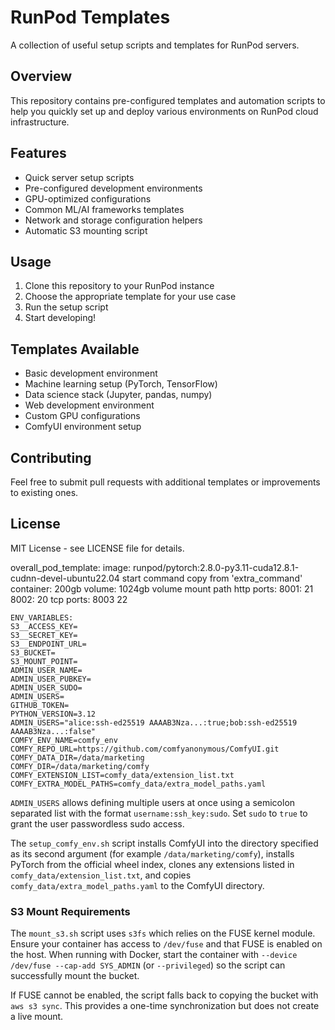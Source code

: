 # RunPod Templates

A collection of useful setup scripts and templates for RunPod servers.

## Overview

This repository contains pre-configured templates and automation scripts to help you quickly set up and deploy various environments on RunPod cloud infrastructure.

## Features

- Quick server setup scripts
- Pre-configured development environments
- GPU-optimized configurations
- Common ML/AI frameworks templates
- Network and storage configuration helpers
- Automatic S3 mounting script

## Usage

1. Clone this repository to your RunPod instance
2. Choose the appropriate template for your use case
3. Run the setup script
4. Start developing!

## Templates Available

- Basic development environment
- Machine learning setup (PyTorch, TensorFlow)
- Data science stack (Jupyter, pandas, numpy)
- Web development environment
- Custom GPU configurations
- ComfyUI environment setup

## Contributing

Feel free to submit pull requests with additional templates or improvements to existing ones.

## License

MIT License - see LICENSE file for details.

overall_pod_template:
image: runpod/pytorch:2.8.0-py3.11-cuda12.8.1-cudnn-devel-ubuntu22.04
start command copy from 'extra_command'
container: 200gb
volume: 1024gb
volume mount path
http ports:
8001: 21
8002: 20
tcp ports: 
8003 22
```shell
ENV_VARIABLES:
S3__ACCESS_KEY=
S3__SECRET_KEY=
S3__ENDPOINT_URL=
S3_BUCKET=
S3_MOUNT_POINT=
ADMIN_USER_NAME=
ADMIN_USER_PUBKEY=
ADMIN_USER_SUDO=
ADMIN_USERS=
GITHUB_TOKEN=
PYTHON_VERSION=3.12
ADMIN_USERS="alice:ssh-ed25519 AAAAB3Nza...:true;bob:ssh-ed25519 AAAAB3Nza...:false"
COMFY_ENV_NAME=comfy_env
COMFY_REPO_URL=https://github.com/comfyanonymous/ComfyUI.git
COMFY_DATA_DIR=/data/marketing
COMFY_DIR=/data/marketing/comfy
COMFY_EXTENSION_LIST=comfy_data/extension_list.txt
COMFY_EXTRA_MODEL_PATHS=comfy_data/extra_model_paths.yaml
```

`ADMIN_USERS` allows defining multiple users at once using a semicolon separated
list with the format `username:ssh_key:sudo`. Set `sudo` to `true` to grant the
user passwordless sudo access.

The `setup_comfy_env.sh` script installs ComfyUI into the directory specified as
its second argument (for example `/data/marketing/comfy`), installs PyTorch from
the official wheel index, clones any extensions listed in
`comfy_data/extension_list.txt`, and copies `comfy_data/extra_model_paths.yaml`
to the ComfyUI directory.

### S3 Mount Requirements

The `mount_s3.sh` script uses `s3fs` which relies on the FUSE kernel module. Ensure
your container has access to `/dev/fuse` and that FUSE is enabled on the host.
When running with Docker, start the container with `--device /dev/fuse --cap-add SYS_ADMIN`
(or `--privileged`) so the script can successfully mount the bucket.

If FUSE cannot be enabled, the script falls back to copying the bucket with
`aws s3 sync`. This provides a one-time synchronization but does not create a
live mount.

